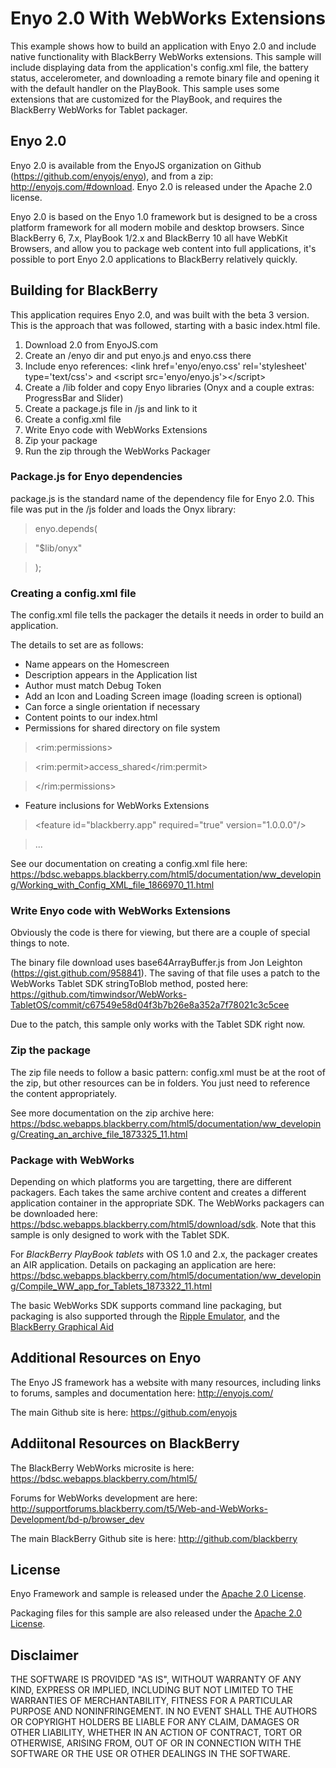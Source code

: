 Enyo 2.0 With WebWorks Extensions
=================================

This example shows how to build an application with Enyo 2.0 and include native functionality with BlackBerry WebWorks extensions. This sample will include displaying data from the application's config.xml file, the battery status, accelerometer, and downloading a remote binary file and opening it with the default handler on the PlayBook. This sample uses some extensions that are customized for the PlayBook, and requires the BlackBerry WebWorks for Tablet packager.

## Enyo 2.0
Enyo 2.0 is available from the EnyoJS organization on Github (https://github.com/enyojs/enyo), and from a zip: http://enyojs.com/#download. Enyo 2.0 is released under the Apache 2.0 license.

Enyo 2.0 is based on the Enyo 1.0 framework but is designed to be a cross platform framework for all modern mobile and desktop browsers. Since BlackBerry 6, 7.x, PlayBook 1/2.x and BlackBerry 10 all have WebKit Browsers, and allow you to package web content into full applications, it's possible to port Enyo 2.0 applications to BlackBerry relatively quickly. 

## Building for BlackBerry
This application requires Enyo 2.0, and was built with the beta 3 version. This is the approach that was followed, starting with a basic index.html file.

1. Download 2.0 from EnyoJS.com
2. Create an /enyo dir and put enyo.js and enyo.css there
3. Include enyo references: &lt;link href='enyo/enyo.css' rel='stylesheet' type='text/css'&gt; and &lt;script src='enyo/enyo.js'&gt;&lt;/script&gt;
4. Create a /lib folder and copy Enyo libraries (Onyx and a couple extras: ProgressBar and Slider)
5. Create a package.js file in /js and link to it
6. Create a config.xml file
7. Write Enyo code with WebWorks Extensions
8. Zip your package
9. Run the zip through the WebWorks Packager

### Package.js for Enyo dependencies
package.js is the standard name of the dependency file for Enyo 2.0. This file was put in the /js folder and loads the Onyx library:

> enyo.depends(

>	"$lib/onyx"

> );

### Creating a config.xml file
The config.xml file tells the packager the details it needs in order to build an application.

The details to set are as follows:
* Name appears on the Homescreen
* Description appears in the Application list
* Author must match Debug Token
* Add an Icon and Loading Screen image (loading screen is optional)
* Can force a single orientation if necessary
* Content points to our index.html
* Permissions for shared directory on file system

> &lt;rim:permissions&gt;

> 	&lt;rim:permit&gt;access_shared&lt;/rim:permit&gt;

> &lt;/rim:permissions&gt;

* Feature inclusions for WebWorks Extensions

> &lt;feature id="blackberry.app" required="true" version="1.0.0.0"/&gt;

> ...

See our documentation on creating a config.xml file here: https://bdsc.webapps.blackberry.com/html5/documentation/ww_developing/Working_with_Config_XML_file_1866970_11.html

### Write Enyo code with WebWorks Extensions
Obviously the code is there for viewing, but there are a couple of special things to note.

The binary file download uses base64ArrayBuffer.js from Jon Leighton (https://gist.github.com/958841).
The saving of that file uses a patch to the WebWorks Tablet SDK stringToBlob method, posted here: https://github.com/timwindsor/WebWorks-TabletOS/commit/c67549e58d04f3b7b26e8a352a7f78021c3c5cee

Due to the patch, this sample only works with the Tablet SDK right now.

### Zip the package
The zip file needs to follow a basic pattern: config.xml must be at the root of the zip, but other resources can be in folders. You just need to reference the content appropriately.

See more documentation on the zip archive here: https://bdsc.webapps.blackberry.com/html5/documentation/ww_developing/Creating_an_archive_file_1873325_11.html

### Package with WebWorks
Depending on which platforms you are targetting, there are different packagers. Each takes the same archive content and creates a different application container in the appropriate SDK. The WebWorks packagers can be downloaded here: https://bdsc.webapps.blackberry.com/html5/download/sdk. Note that this sample is only designed to work with the Tablet SDK.

For *BlackBerry PlayBook tablets* with OS 1.0 and 2.x, the packager creates an AIR application. Details on packaging an application are here: https://bdsc.webapps.blackberry.com/html5/documentation/ww_developing/Compile_WW_app_for_Tablets_1873322_11.html

The basic WebWorks SDK supports command line packaging, but packaging is also supported through the [Ripple Emulator](https://bdsc.webapps.blackberry.com/html5/documentation/ww_developing/Packaging_your_app_in_Ripple_1904611_11.html), and the [BlackBerry Graphical Aid](http://supportforums.blackberry.com/t5/Testing-and-Deployment/BlackBerry-Tablet-OS-Graphical-Aid/ta-p/1207067)

## Additional Resources on Enyo
The Enyo JS framework has a website with many resources, including links to forums, samples and documentation here: http://enyojs.com/

The main Github site is here: https://github.com/enyojs

## Addiitonal Resources on BlackBerry
The BlackBerry WebWorks microsite is here: https://bdsc.webapps.blackberry.com/html5/

Forums for WebWorks development are here: http://supportforums.blackberry.com/t5/Web-and-WebWorks-Development/bd-p/browser_dev

The main BlackBerry Github site is here: http://github.com/blackberry

## License
Enyo Framework and sample is released under the [Apache 2.0 License](http://www.apache.org/licenses/LICENSE-2.0.html).

Packaging files for this sample are also released under the [Apache 2.0 License](http://www.apache.org/licenses/LICENSE-2.0.html).

## Disclaimer

THE SOFTWARE IS PROVIDED "AS IS", WITHOUT WARRANTY OF ANY KIND, EXPRESS OR IMPLIED, INCLUDING BUT NOT LIMITED TO THE WARRANTIES OF MERCHANTABILITY, FITNESS FOR A PARTICULAR PURPOSE AND NONINFRINGEMENT. IN NO EVENT SHALL THE AUTHORS OR COPYRIGHT HOLDERS BE LIABLE FOR ANY CLAIM, DAMAGES OR OTHER LIABILITY, WHETHER IN AN ACTION OF CONTRACT, TORT OR OTHERWISE, ARISING FROM, OUT OF OR IN CONNECTION WITH THE SOFTWARE OR THE USE OR OTHER DEALINGS IN THE SOFTWARE.